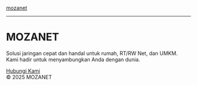 <!DOCTYPE html>
<html lang="id">
<head>
  <meta charset="UTF-8" />
  <meta name="viewport" content="width=device-width, initial-scale=1.0"/>
  <title>MOZANET</title>
  <link rel="stylesheet" href="assets/css/style.css">
</head>
<body>

  <!-- Logo nama di atas -->
  <a href="#" class="logo">mozanet</a>

  <!-- Garis pemisah -->
  <hr>

  <h1>MOZANET</h1>
  <p>Solusi jaringan cepat dan handal untuk rumah, RT/RW Net, dan UMKM. Kami hadir untuk menyambungkan Anda dengan dunia.</p>
  <a class="btn" href="mailto:info@mozanet.co.id">Hubungi Kami</a>

  <footer>&copy; 2025 MOZANET</footer>
</body>
</html>
